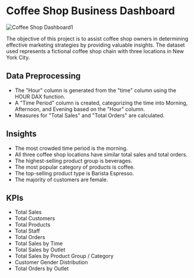 # Coffee Shop Business Dashboard #
![Coffee Shop Dashboard1](https://github.com/AfnanAbouElwafa/Power-BI-Dashboards/assets/60342798/5888bbb0-a459-4be0-b5e6-3e7fe84b67e2)

The objective of this project is to assist coffee shop owners in determining 
effective marketing strategies by providing valuable insights. 
The dataset used represents a fictional coffee shop chain with three locations in New York City.

## Data Preprocessing
- The "Hour" column is generated from the "time" column using the HOUR DAX function.
- A "Time Period" column is created, categorizing the time into Morning, Afternoon, and Evening based on the "Hour" column.
- Measures for "Total Sales" and "Total Orders" are calculated.

## Insights
- The most crowded time period is the morning.
- All three coffee shop locations have similar total sales and total orders.
- The highest-selling product group is beverages.
- The most popular category of products is coffee.
- The top-selling product type is Barista Espresso.
- The majority of customers are female.

## KPIs
- Total Sales
- Total Customers
- Total Products
- Total Staff
- Total Orders
- Total Sales by Time
- Total Sales by Outlet
- Total Sales by Product Group / Category
- Customer Gender Distribution
- Total Orders by Outlet

